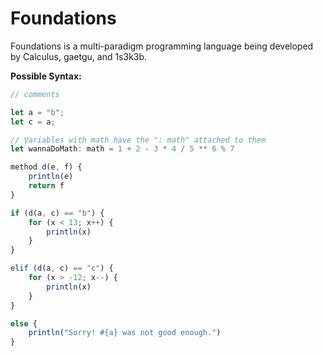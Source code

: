 # Foundations
Foundations is a multi-paradigm programming language being developed by Calculus, gaetgu, and 1s3k3b.


**Possible Syntax:**
```js
// comments

let a = "b";
let c = a;

// Variables with math have the ": math" attached to them
let wannaDoMath: math = 1 + 2 - 3 * 4 / 5 ** 6 % 7

method d(e, f) {
    println(e)
    return f
}

if (d(a, c) == "b") {
    for (x < 13; x++) {
        println(x)
    }
}

elif (d(a, c) == "c") {
    for (x > -12; x--) {
        println(x)
    }
} 

else {
    println("Sorry! #{a} was not good enough.")
}
```

